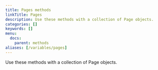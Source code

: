 ```yaml
---
title: Pages methods
linkTitle: Pages
description: Use these methods with a collection of Page objects.
categories: []
keywords: []
menu:
  docs:
    parent: methods
aliases: [/variables/pages]
---
```


Use these methods with a collection of Page objects.
